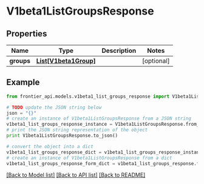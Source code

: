 # V1beta1ListGroupsResponse


## Properties
Name | Type | Description | Notes
------------ | ------------- | ------------- | -------------
**groups** | [**List[V1beta1Group]**](V1beta1Group.md) |  | [optional] 

## Example

```python
from frontier_api.models.v1beta1_list_groups_response import V1beta1ListGroupsResponse

# TODO update the JSON string below
json = "{}"
# create an instance of V1beta1ListGroupsResponse from a JSON string
v1beta1_list_groups_response_instance = V1beta1ListGroupsResponse.from_json(json)
# print the JSON string representation of the object
print V1beta1ListGroupsResponse.to_json()

# convert the object into a dict
v1beta1_list_groups_response_dict = v1beta1_list_groups_response_instance.to_dict()
# create an instance of V1beta1ListGroupsResponse from a dict
v1beta1_list_groups_response_form_dict = v1beta1_list_groups_response.from_dict(v1beta1_list_groups_response_dict)
```
[[Back to Model list]](../README.md#documentation-for-models) [[Back to API list]](../README.md#documentation-for-api-endpoints) [[Back to README]](../README.md)


